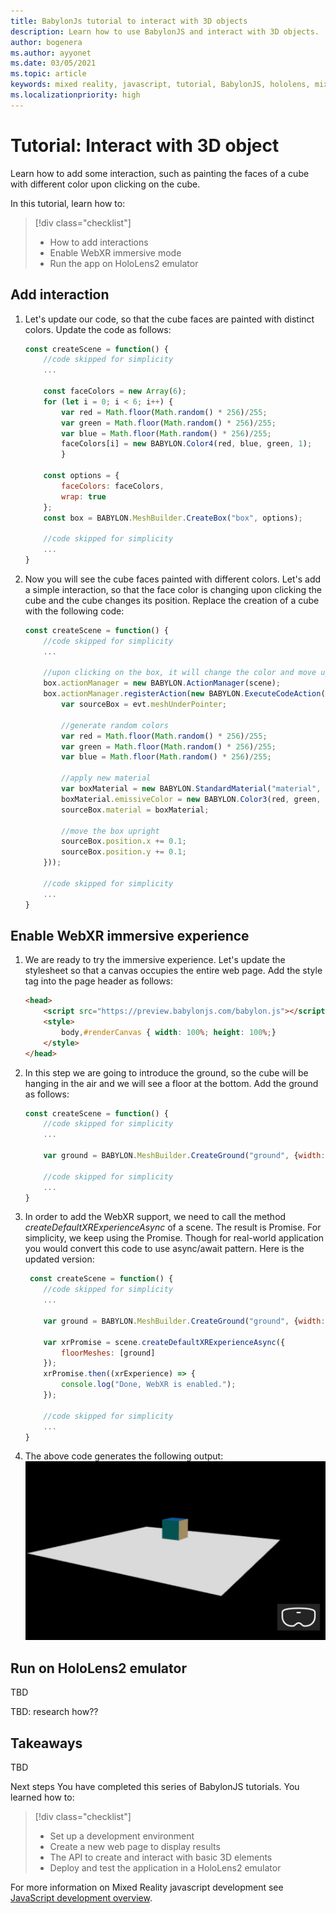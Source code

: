 ```yaml
---
title: BabylonJs tutorial to interact with 3D objects
description: Learn how to use BabylonJS and interact with 3D objects.
author: bogenera
ms.author: ayyonet
ms.date: 03/05/2021
ms.topic: article
keywords: mixed reality, javascript, tutorial, BabylonJS, hololens, mixed reality, UWP, Windows 10
ms.localizationpriority: high
---
```


# Tutorial: Interact with 3D object

Learn how to add some interaction, such as painting the faces of a cube with different color upon clicking on the cube.

In this tutorial, learn how to:

> [!div class="checklist"]
> * How to add interactions
> * Enable WebXR immersive mode
> * Run the app on HoloLens2 emulator

## Add interaction

1. Let's update our code, so that the cube faces are painted with distinct colors. Update the code as follows:

    ```javascript
    const createScene = function() {
        //code skipped for simplicity
        ...

        const faceColors = new Array(6);
        for (let i = 0; i < 6; i++) {
            var red = Math.floor(Math.random() * 256)/255;
            var green = Math.floor(Math.random() * 256)/255;
            var blue = Math.floor(Math.random() * 256)/255;
            faceColors[i] = new BABYLON.Color4(red, blue, green, 1);
            }
            
        const options = {
            faceColors: faceColors,
            wrap: true
        };
        const box = BABYLON.MeshBuilder.CreateBox("box", options);
        
        //code skipped for simplicity
        ...
    }
    ```

1. Now you will see the cube faces painted with different colors. Let's add a simple interaction, so that the face color is changing upon clicking the cube and the cube changes its position. Replace the creation of a cube with the following code:

    ```javascript
    const createScene = function() {
        //code skipped for simplicity
        ...

        //upon clicking on the box, it will change the color and move upright
        box.actionManager = new BABYLON.ActionManager(scene);
        box.actionManager.registerAction(new BABYLON.ExecuteCodeAction(BABYLON.ActionManager.OnPickTrigger, function (evt) {
            var sourceBox = evt.meshUnderPointer;
            
            //generate random colors
            var red = Math.floor(Math.random() * 256)/255;
            var green = Math.floor(Math.random() * 256)/255;
            var blue = Math.floor(Math.random() * 256)/255;

            //apply new material
            var boxMaterial = new BABYLON.StandardMaterial("material", scene);
            boxMaterial.emissiveColor = new BABYLON.Color3(red, green, blue);
            sourceBox.material = boxMaterial;

            //move the box upright
            sourceBox.position.x += 0.1;
            sourceBox.position.y += 0.1;
        }));

        //code skipped for simplicity
        ...
    }
    ```

## Enable WebXR immersive experience

1. We are ready to try the immersive experience. Let's update the stylesheet so that a canvas occupies the entire web page. Add the style tag into the page header as follows:

    ```html
    <head>
        <script src="https://preview.babylonjs.com/babylon.js"></script>    
        <style>
            body,#renderCanvas { width: 100%; height: 100%;}
        </style>
    </head>
    ```

1. In this step we are going to introduce the ground, so the cube will be hanging in the air and we will see a floor at the bottom. Add the ground as follows:

    ```javascript
    const createScene = function() {
        //code skipped for simplicity
        ...

        var ground = BABYLON.MeshBuilder.CreateGround("ground", {width: 10, height: 10}, scene);

        //code skipped for simplicity
        ...
    }
    ```

1. In order to add the WebXR support, we need to call the method *createDefaultXRExperienceAsync* of a scene. The result is Promise. For simplicity, we keep using the Promise. Though for real-world application you would convert this code to use async/await pattern. Here is the updated version:

    ```javascript
     const createScene = function() {
        //code skipped for simplicity
        ...

        var ground = BABYLON.MeshBuilder.CreateGround("ground", {width: 10, height: 10}, scene);

        var xrPromise = scene.createDefaultXRExperienceAsync({
            floorMeshes: [ground]
        });
        xrPromise.then((xrExperience) => {
            console.log("Done, WebXR is enabled.");
        });

        //code skipped for simplicity
        ...
    }
    ```

1. The above code generates the following output:
![WebXR scene](../images/hello-world-webxr-scene.png)

## Run on HoloLens2 emulator

TBD

TBD: research how??

## Takeaways

TBD

Next steps
You have completed this series of BabylonJS tutorials. You learned how to:
> [!div class="checklist"]
> * Set up a development environment
> * Create a new web page to display results
> * The API to create and interact with basic 3D elements
> * Deploy and test the application in a HoloLens2 emulator

For more information on Mixed Reality javascript development see [JavaScript development overview](/javascript-development-overview.md).
